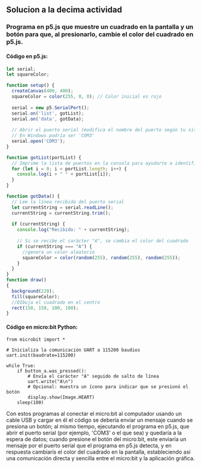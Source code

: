 ## Solucion a la decima actividad 
### Programa en p5.js que muestre un cuadrado en la pantalla y un botón para que, al presionarlo, cambie el color del cuadrado en p5.js.
#### Código en p5.js:
``` js
let serial; 
let squareColor; 

function setup() {
  createCanvas(400, 400);
  squareColor = color(255, 0, 0); // Color inicial es rojo
  
  serial = new p5.SerialPort();
  serial.on('list', gotList);
  serial.on('data', gotData);
  
  // Abrir el puerto serial (modifica el nombre del puerto según tu sistema)
  // En Windows podría ser 'COM3'
  serial.open('COM3'); 
}

function gotList(portList) {
  // Imprime la lista de puertos en la consola para ayudarte a identificar el correcto
  for (let i = 0; i < portList.length; i++) {
    console.log(i + " " + portList[i]);
  }
}

function gotData() {
  // Lee la línea recibida del puerto serial
  let currentString = serial.readLine();
  currentString = currentString.trim();
  
  if (currentString) {
    console.log("Recibido: " + currentString);
    
    // Si se recibe el carácter "A", se cambia el color del cuadrado
    if (currentString === "A") {
      //genera un color aleatorio
      squareColor = color(random(255), random(255), random(255));
    }
  }
}
function draw()
{
  background(220);
  fill(squareColor);
  //DIbuja el cuadrado en el centro
  rect(150, 150, 100, 100);
}
```
#### Código en micro:bit Python:
``` phyton
from microbit import *

# Inicializa la comunicación UART a 115200 baudios
uart.init(baudrate=115200)

while True:
    if button_a.was_pressed():
        # Envía el carácter "A" seguido de salto de línea
        uart.write("A\n")
        # Opcional: muestra un ícono para indicar que se presionó el botón
        display.show(Image.HEART)
    sleep(100)
```
Con estos programas al conectar el micro:bit al computador usando un cable USB y cargar en él el código se debería envíar un mensaje cuando se presiona un botón; 
al mismo tiempo, ejecutando el programa en p5.js, que abrir el puerto serial (por ejemplo, 'COM3' o el que sea) y quedaría a la espera de datos; cuando presione 
el botón del micro:bit, este enviaría un mensaje por el puerto serial que el programa en p5.js detecta, y en respuesta cambiarís el color del cuadrado en la pantalla, 
estableciendo así una comunicación directa y sencilla entre el micro:bit y la aplicación gráfica.
